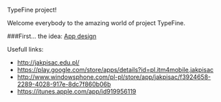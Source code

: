 TypeFine project! 

Welcome everybody to the amazing world of project TypeFine.

###First... the idea: [App design](https://www.behance.net/gallery/20394645/Type-fine-App-design)


Usefull links:
* http://jakpisac.edu.pl/
* https://play.google.com/store/apps/details?id=pl.itm4mobile.jakpisac
* http://www.windowsphone.com/pl-pl/store/app/jakpisac/f3924658-2289-4028-917e-8dc7f860b06b
* https://itunes.apple.com/app/id919956119

